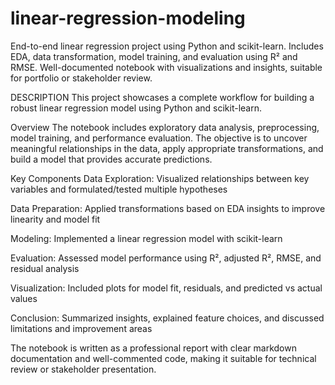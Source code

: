 # linear-regression-modeling
End-to-end linear regression project using Python and scikit-learn. Includes EDA, data transformation, model training, and evaluation using R² and RMSE. Well-documented notebook with visualizations and insights, suitable for portfolio or stakeholder review.

DESCRIPTION
This project showcases a complete workflow for building a robust linear regression model using Python and scikit-learn.

Overview
The notebook includes exploratory data analysis, preprocessing, model training, and performance evaluation. The objective is to uncover meaningful relationships in the data, apply appropriate transformations, and build a model that provides accurate predictions.

Key Components
Data Exploration: Visualized relationships between key variables and formulated/tested multiple hypotheses

Data Preparation: Applied transformations based on EDA insights to improve linearity and model fit

Modeling: Implemented a linear regression model with scikit-learn

Evaluation: Assessed model performance using R², adjusted R², RMSE, and residual analysis

Visualization: Included plots for model fit, residuals, and predicted vs actual values

Conclusion: Summarized insights, explained feature choices, and discussed limitations and improvement areas

The notebook is written as a professional report with clear markdown documentation and well-commented code, making it suitable for technical review or stakeholder presentation.
